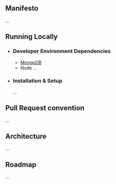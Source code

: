 ## Manifesto
   ...
   
## Running Locally
* ### Developer Environment Dependencies
  * [MongoDB](https://www.mongodb.com/docs/manual/installation/)
  * Node
   ...
* ### Installation & Setup
   ...
  
## Pull Request convention
   ...

## Architecture 
   ...
   
## Roadmap
   ...

